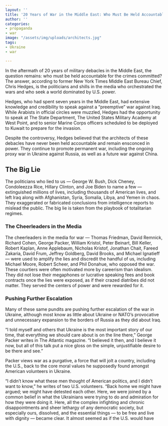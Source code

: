 ```yaml
---
layout: ''
title: '20 Years of War in the Middle East: Who Must Be Held Accountable?'
author: ''
categories:
- propaganda
- war
image: "/assets/img/uploads/architects.jpg"
tags:
- Ukraine
- war

---
```

In the aftermath of 20 years of military debacles in the Middle East, the question remains: who must be held accountable for the crimes committed? The answer, according to former New York Times Middle East Bureau Chief, Chris Hedges, is the politicians and shills in the media who orchestrated the wars and who seek a world dominated by U.S. power.

Hedges, who had spent seven years in the Middle East, had extensive knowledge and credibility to speak against a “preemptive” war against Iraq. While Arabists in official circles were muzzled, Hedges had the opportunity to speak at The State Department, The United States Military Academy at West Point, and to senior Marine Corps officers scheduled to be deployed to Kuwait to prepare for the invasion.

Despite the controversy, Hedges believed that the architects of these debacles have never been held accountable and remain ensconced in power. They continue to promote permanent war, including the ongoing proxy war in Ukraine against Russia, as well as a future war against China.

## The Big Lie

The politicians who lied to us — George W. Bush, Dick Cheney, Condoleezza Rice, Hillary Clinton, and Joe Biden to name a few — extinguished millions of lives, including thousands of American lives, and left Iraq along with Afghanistan, Syria, Somalia, Libya, and Yemen in chaos. They exaggerated or fabricated conclusions from intelligence reports to mislead the public. The big lie is taken from the playbook of totalitarian regimes.

### The Cheerleaders in the Media

The cheerleaders in the media for war — Thomas Friedman, David Remnick, Richard Cohen, George Packer, William Kristol, Peter Beinart, Bill Keller, Robert Kaplan, Anne Applebaum, Nicholas Kristof, Jonathan Chait, Fareed Zakaria, David Frum, Jeffrey Goldberg, David Brooks, and Michael Ignatieff — were used to amplify the lies and discredit the handful of us, including Michael Moore, Robert Scheer, and Phil Donahue, who opposed the war. These courtiers were often motivated more by careerism than idealism. They did not lose their megaphones or lucrative speaking fees and book contracts once the lies were exposed, as if their crazed diatribes did not matter. They served the centers of power and were rewarded for it.

### Pushing Further Escalation

Many of these same pundits are pushing further escalation of the war in Ukraine, although most know as little about Ukraine or NATO’s provocative and unnecessary expansion to the borders of Russia as they did about Iraq.

“I told myself and others that Ukraine is the most important story of our time, that everything we should care about is on the line there,” George Packer writes in The Atlantic magazine. “I believed it then, and I believe it now, but all of this talk put a nice gloss on the simple, unjustifiable desire to be there and see.”

Packer views war as a purgative, a force that will jolt a country, including the U.S., back to the core moral values he supposedly found amongst American volunteers in Ukraine.

“I didn’t know what these men thought of American politics, and I didn’t want to know,” he writes of two U.S. volunteers. “Back home we might have argued; we might have detested each other. Here, we were joined by a common belief in what the Ukrainians were trying to do and admiration for how they were doing it. Here, all the complex infighting and chronic disappointments and sheer lethargy of any democratic society, but especially ours, dissolved, and the essential things — to be free and live with dignity — became clear. It almost seemed as if the U.S. would have